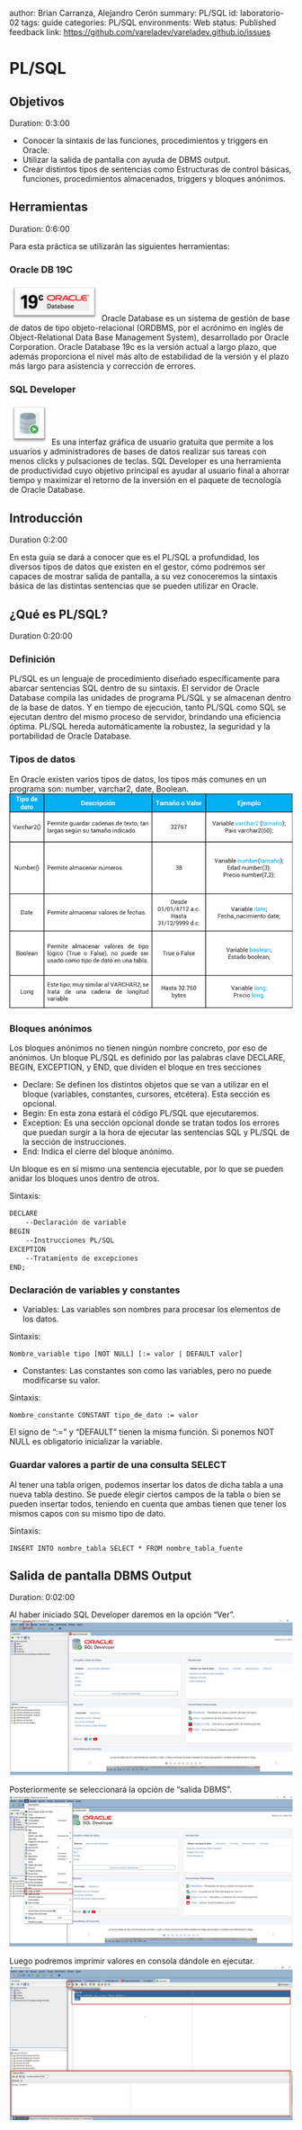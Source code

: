 author: Brian Carranza, Alejandro Cerón
summary: PL/SQL
id: laboratorio-02
tags: guide
categories: PL/SQL
environments: Web
status: Published
feedback link: https://github.com/vareladev/vareladev.github.io/issues

<link rel="stylesheet" href="style.css">


# PL/SQL

## Objetivos
Duration: 0:3:00

* Conocer la sintaxis de las funciones, procedimientos y triggers en Oracle.
* Utilizar la salida de pantalla con ayuda de DBMS output.
* Crear distintos tipos de sentencias como Estructuras de control básicas,
funciones, procedimientos almacenados, triggers y bloques anónimos.

## Herramientas
Duration: 0:6:00

Para esta práctica se utilizarán las siguientes herramientas:

### Oracle DB 19C
![image](./img/laboratorio01/Picture1.png "Oracle version")
Oracle Database es un sistema de gestión de base de datos
de tipo objeto-relacional (ORDBMS, por el acrónimo en inglés
de Object-Relational Data Base Management System),
desarrollado por Oracle Corporation. Oracle Database 19c es la versión actual a largo plazo, que además proporciona el nivel más alto de estabilidad de la versión y el plazo más largo para asistencia y corrección de errores.


### SQL Developer
![image](./img/laboratorio01/Picture2.png "SQL icon")
Es una interfaz gráfica de usuario gratuita que permite a los usuarios y administradores de bases de datos realizar sus tareas con menos clicks y pulsaciones de teclas. SQL Developer es una herramienta de productividad cuyo objetivo principal es ayudar al usuario final a ahorrar tiempo y maximizar el retorno de la inversión en el paquete de tecnología de Oracle Database.


## Introducción
Duration 0:2:00

En esta guía se dará a conocer que es el PL/SQL a profundidad, los diversos tipos de datos que existen en el gestor, cómo podremos ser capaces de mostrar salida de pantalla, a su vez conoceremos la sintaxis básica de las distintas sentencias que se pueden utilizar en Oracle.


## ¿Qué es PL/SQL?
Duration 0:20:00

### Definición 
PL/SQL es un lenguaje de procedimiento diseñado específicamente para abarcar sentencias SQL dentro de su sintaxis. El servidor de Oracle Database compila las
unidades de programa PL/SQL y se almacenan dentro de la base de datos. Y en tiempo de ejecución, tanto PL/SQL como SQL se ejecutan dentro del mismo proceso de servidor, brindando una eficiencia óptima. PL/SQL hereda automáticamente la robustez, la seguridad y la portabilidad de Oracle Database.

### Tipos de datos
En Oracle existen varios tipos de datos, los tipos más comunes en un programa son: number, varchar2, date, Boolean.
![image](./img/laboratorio02/Picture1.png "Data types")

### Bloques anónimos
Los bloques anónimos no tienen ningún nombre concreto, por eso de anónimos. Un bloque PL/SQL es definido por las palabras clave DECLARE, BEGIN, EXCEPTION, y END, que dividen el bloque en tres secciones
* Declare: Se definen los distintos objetos que se van a utilizar en el bloque (variables, constantes, cursores, etcétera). Esta sección es opcional.
* Begin: En esta zona estará el código PL/SQL que ejecutaremos.
* Exception: Es una sección opcional donde se tratan todos los errores que puedan surgir a la hora de ejecutar las sentencias SQL y PL/SQL de la sección de instrucciones.
* End: Indica el cierre del bloque anónimo.

Un bloque es en sí mismo una sentencia ejecutable, por lo que se pueden anidar los bloques unos dentro de otros.

Sintaxis:

```
DECLARE
    --Declaración de variable
BEGIN
    --Instrucciones PL/SQL
EXCEPTION
    --Tratamiento de excepciones
END;
```

### Declaración de variables y constantes
* Variables: Las variables son nombres para procesar los elementos de los datos.

Sintaxis:

```
Nombre_variable tipo [NOT NULL] [:= valor | DEFAULT valor]
```

* Constantes: Las constantes son como las variables, pero no puede modificarse su valor. 

Sintaxis:

```
Nombre_constante CONSTANT tipo_de_dato := valor
```

<aside class="positive">
El signo de “:=” y “DEFAULT” tienen la misma función. Si ponemos NOT NULL es obligatorio inicializar la variable. 
</aside>

### Guardar valores a partir de una consulta SELECT
Al tener una tabla origen, podemos insertar los datos de dicha tabla a una nueva tabla destino. Se puede elegir ciertos campos de la tabla o bien se pueden insertar todos, teniendo en cuenta que ambas tienen que tener los mismos capos con su mismo tipo de dato. 

Sintaxis:

```
INSERT INTO nombre_tabla SELECT * FROM nombre_tabla_fuente
```

## Salida de pantalla DBMS Output
Duration: 0:02:00

Al haber iniciado SQL Developer daremos en la opción “Ver”.
![image](./img/laboratorio02/Picture2.png "Oracle start")

Posteriormente se seleccionará la opción de “salida DBMS”.
![image](./img/laboratorio02/Picture3.png "DBMS output")

Luego podremos imprimir valores en consola dándole en ejecutar.
![image](./img/laboratorio02/Picture4.png "Console")

